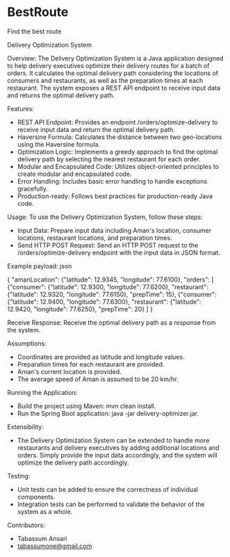 # BestRoute
Find the best route

Delivery Optimization System

Overview:
The Delivery Optimization System is a Java application designed to help delivery executives optimize their delivery routes for a batch of orders. It calculates the optimal delivery path considering the locations of consumers and restaurants, as well as the preparation times at each restaurant. The system exposes a REST API endpoint to receive input data and returns the optimal delivery path.

Features:
- REST API Endpoint: Provides an endpoint /orders/optimize-delivery to receive input data and return the optimal delivery path.
- Haversine Formula: Calculates the distance between two geo-locations using the Haversine formula.
- Optimization Logic: Implements a greedy approach to find the optimal delivery path by selecting the nearest restaurant for each order.
- Modular and Encapsulated Code: Utilizes object-oriented principles to create modular and encapsulated code.
- Error Handling: Includes basic error handling to handle exceptions gracefully.
- Production-ready: Follows best practices for production-ready Java code.


Usage:
To use the Delivery Optimization System, follow these steps:

- Input Data: Prepare input data including Aman's location, consumer locations, restaurant locations, and preparation times.
- Send HTTP POST Request: Send an HTTP POST request to the /orders/optimize-delivery endpoint with the input data in JSON format.


Example payload:
json

{
    "amanLocation": {"latitude": 12.9345, "longitude": 77.6100},
    "orders": [
        {"consumer": {"latitude": 12.9300, "longitude": 77.6200}, "restaurant": {"latitude": 12.9320, "longitude": 77.6150}, "prepTime": 15},
        {"consumer": {"latitude": 12.9400, "longitude": 77.6300}, "restaurant": {"latitude": 12.9420, "longitude": 77.6250}, "prepTime": 20}
    ]
}

Receive Response: Receive the optimal delivery path as a response from the system.

Assumptions:
- Coordinates are provided as latitude and longitude values.
- Preparation times for each restaurant are provided.
- Aman's current location is provided.
- The average speed of Aman is assumed to be 20 km/hr.

Running the Application:
- Build the project using Maven: mvn clean install.
- Run the Spring Boot application: java -jar delivery-optimizer.jar.

Extensibility:
- The Delivery Optimization System can be extended to handle more restaurants and delivery executives by adding additional locations and orders. Simply provide the input data accordingly, and the system will optimize the delivery path accordingly.

Testing:
- Unit tests can be added to ensure the correctness of individual components.
- Integration tests can be performed to validate the behavior of the system as a whole.


Contributors:
- Tabassum Ansari
- tabassumone@gmail.com
